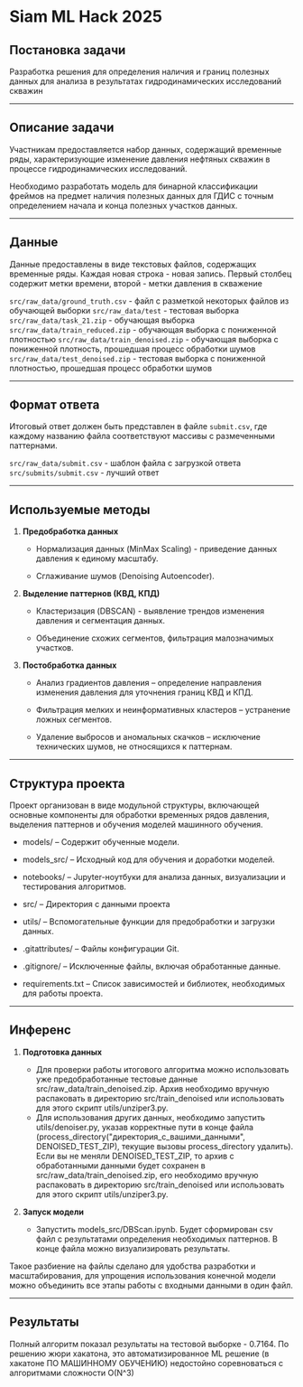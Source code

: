 # Siam ML Hack 2025


## Постановка задачи
Разработка решения для определения наличия и границ полезных данных для анализа в результатах гидродинамических исследований скважин

---

## Описание задачи 

Участникам предоставляется набор данных, содержащий временные ряды, характеризующие изменение давления нефтяных скважин в процессе гидродинамических исследований. 

Необходимо разработать модель для бинарной классификации фреймов на предмет наличия полезных данных для ГДИС с точным определением начала и конца полезных участков данных.

---

## Данные

Данные предоставлены в виде текстовых файлов, содержащих временные ряды. Каждая новая строка - новая запись. Первый столбец содержит метки времени, второй - метки давления в скважение

`src/raw_data/ground_truth.csv` - файл с разметкой некоторых файлов из обучающей выборки
`src/raw_data/test` - тестовая выборка
`src/raw_data/task_21.zip` - обучающая выборка
`src/raw_data/train_reduced.zip` - обучающая выборка с пониженной плотностью
`src/raw_data/train_denoised.zip` - обучающая выборка с пониженной плотность, прошедшая процесс обработки шумов
`src/raw_data/test_denoised.zip` - тестовая выборка с пониженной плотностью, прошедшая процесс обработки шумов

---

## Формат ответа

Итоговый ответ должен быть представлен в файле `submit.csv`, где каждому названию файла соответствуют массивы с размеченными паттернами. 

`src/raw_data/submit.csv` - шаблон файла с загрузкой ответа
`src/submits/submit.csv` - лучший ответ 

---

## Используемые методы

1. **Предобработка данных**
    - Нормализация данных (MinMax Scaling) - приведение данных давления к единому масштабу.

    - Сглаживание шумов (Denoising Autoencoder).

2. **Выделение паттернов (КВД, КПД)**
    - Кластеризация (DBSCAN) - выявление трендов изменения давления и сегментация данных.

    - Объединение схожих сегментов, фильтрация малозначимых участков.

3. **Постобработка данных**
    - Анализ градиентов давления – определение направления изменения давления для уточнения границ КВД и КПД.

    - Фильтрация мелких и неинформативных кластеров – устранение ложных сегментов.

    - Удаление выбросов и аномальных скачков – исключение технических шумов, не относящихся к паттернам.

---

## Структура проекта

Проект организован в виде модульной структуры, включающей основные компоненты для обработки временных рядов давления, выделения паттернов и обучения моделей машинного обучения.

* models/ – Содержит обученные модели.

* models_src/ – Исходный код для обучения и доработки моделей.

* notebooks/ – Jupyter-ноутбуки для анализа данных, визуализации и тестирования алгоритмов.

* src/ – Директория с данными проекта

* utils/ – Вспомогательные функции для предобработки и загрузки данных.

* .gitattributes/ – Файлы конфигурации Git.

* .gitignore/ – Исключенные файлы, включая обработанные данные.

* requirements.txt – Список зависимостей и библиотек, необходимых для работы проекта.

---

## Инференс

1. **Подготовка данных**
    * Для проверки работы итогового алгоритма можно использовать уже предобработанные тестовые данные src/raw_data/train_denoised.zip. Архив необходимо вручную распаковать в директорию src/train_denoised или использовать для этого скрипт utils/unziper3.py.
    * Для использования других данных, необходимо запустить utils/denoiser.py, указав корректные пути в конце файла (process_directory("директория_с_вашими_данными", DENOISED_TEST_ZIP), текущие вызовы process_directory удалить). Если вы не меняли DENOISED_TEST_ZIP, то архив с обработанными данными будет сохранен в                 src/raw_data/train_denoised.zip, его необходимо вручную распаковать в директорию src/train_denoised или использовать для этого скрипт utils/unziper3.py.

2. **Запуск модели**
    * Запустить models_src/DBScan.ipynb. Будет сформирован csv файл с результатами определения необходимых паттернов. В конце файла можно визуализировать результаты.

Такое разбиение на файлы сделано для удобства разработки и масштабирования, для упрощения использования конечной модели можно объединить все этапы работы с входными данными в один файл. 

---

## Результаты 

Полный алгоритм показал результаты на тестовой выборке - 0.7164. По решению жюри хакатона, это автоматизированное ML решение (в хакатоне ПО МАШИННОМУ ОБУЧЕНИЮ) недостойно соревноваться с алгоритмами сложности O(N^3)
